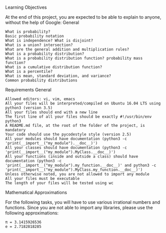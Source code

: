 Learning Objectives

At the end of this project, you are expected to be able to explain to anyone, without the help of Google:
General

    What is probability?
    Basic probability notation
    What is independence? What is disjoint?
    What is a union? intersection?
    What are the general addition and multiplication rules?
    What is a probability distribution?
    What is a probability distribution function? probability mass function?
    What is a cumulative distribution function?
    What is a percentile?
    What is mean, standard deviation, and variance?
    Common probability distributions

Requirements
General

    Allowed editors: vi, vim, emacs
    All your files will be interpreted/compiled on Ubuntu 16.04 LTS using python3 (version 3.5)
    All your files should end with a new line
    The first line of all your files should be exactly #!/usr/bin/env python3
    A README.md file, at the root of the folder of the project, is mandatory
    Your code should use the pycodestyle style (version 2.5)
    All your modules should have documentation (python3 -c 'print(__import__("my_module").__doc__)')
    All your classes should have documentation (python3 -c 'print(__import__("my_module").MyClass.__doc__)')
    All your functions (inside and outside a class) should have documentation (python3 -c 'print(__import__("my_module").my_function.__doc__)' and python3 -c 'print(__import__("my_module").MyClass.my_function.__doc__)')
    Unless otherwise noted, you are not allowed to import any module
    All your files must be executable
    The length of your files will be tested using wc

Mathematical Approximations

For the following tasks, you will have to use various irrational numbers and functions. Since you are not able to import any libraries, please use the following approximations:

    π = 3.1415926536
    e = 2.7182818285
